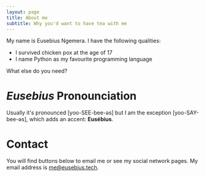 ```yaml
---
layout: page
title: About me
subtitle: Why you'd want to have tea with me
---
```


My name is Eusebius Ngemera. I have the following qualities:

- I survived chicken pox at the age of 17
- I name Python as my favourite programming language

What else do you need?


# *Eusebius* Pronounciation

Usually it's pronounced [yoo-SEE-bee-əs] but I am the exception [yoo-SAY-bee-əs], which adds an accent: **Eusébius**.


# Contact

You will find buttons below to email me or see my social network pages. My email address is [me@eusebius.tech](mailto:me@eusebius.tech).